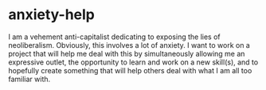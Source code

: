 # anxiety-help
I am a vehement anti-capitalist dedicating to exposing the lies of neoliberalism. Obviously, this involves a lot of anxiety. I want to work on a project that will help me deal with this by simultaneously allowing me an expressive outlet, the opportunity to learn and work on a new skill(s), and to hopefully create something that will help others deal with what I am all too familiar with. 
